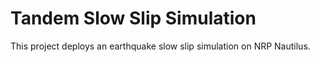 # Tandem Slow Slip Simulation
This project deploys an earthquake slow slip simulation on NRP Nautilus.
